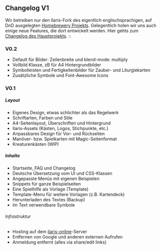 ## Changelog V1

Wir betreiben nur den Ilaris-Fork des eigentlich englischsprachigen, auf DnD ausgelegten [Homebrewery Projekts](https://homebrewery.naturalcrit.com). Gelegentlich holen wir uns auch einige neue Features, die dort entwickelt werden. Hier gehts zum [Changelog des Hauptprojekts](https://homebrewery.naturalcrit.com/changelog).
::

### V0.2
- Default für Bilder: Zeilenbreite und blend-mode: multiply
- Vollbild Klasse, zB für A4 Hintergrundbilder
- Symbolleisten und Fertigkeitenbilder für Zauber- und Liturgiekarten
- Zusätzliche Symbole und Font-Awesome Icons

### V0.1
##### Layout
- Eigenes Design, etwas schlichter als das Regelwerk
- Schriftarten, Farben und Stile
- A4-Seitenlayout, Überschriften und Hintergrund
- Ilaris-Assets (Kästen, Logos, Stichpunkte, etc.)
- Anpassbares Design für Vor- und Rückseiten
- Manöver- bzw. Spielkarten mit Magic-Seitenformat
- Kreaturenkästen (WIP)
##### Inhalte
- Startseite, FAQ und Changelog
- Deutsche Übersetzung vom UI und CSS-Klassen
- Angepasste Menüs mit eigenen Beispielen
- Snippets für ganze Beispielseiten
- Eine Spielhilfe als Vorlage (Template)
- Template-Menu für weitere Vorlagen (z.B. Kartendeck)
- Herunterladen des Textes (Backup)
- Im Text verwendbare Symbole
###### Infrastruktur
- Hosting auf dem [ilaris-online](ilaris-online.de)-Server
- Entfernen von Google und anderen externen Aufrufen
- Anmeldung entfernt (alles via share/edit links)
